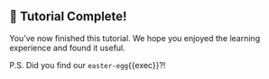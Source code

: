 ## 🎉 Tutorial Complete!

You’ve now finished this tutorial. We hope you enjoyed the learning experience and found it useful.

P.S. Did you find our `easter-egg`{{exec}}?!